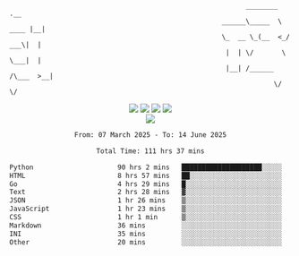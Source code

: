```
                                                           ________        .__ 
                                                     ______\_____  \  ____ |__|
                                                     \_  __ \_(__  <_/ ___\|  |
                                                      |  | \/       \  \___|  |
                                                      |__| /______  /\___  >__|
                                                                  \/     \/    
```

<div align="center">
  <img src="https://komarev.com/ghpvc/?username=r3ci&label=Profile%20views&color=000000&style=for-the-badge"/>
  <img src="https://img.shields.io/github/followers/R3CI?color=black&style=for-the-badge&logo=github&label=Follows"/>
  <img src="https://img.shields.io/github/stars/R3CI?color=black&style=for-the-badge&logo=github&label=Stars"/>
 
  <img src="https://github-widgetbox.vercel.app/api/profile?username=R3CI&data=followers,repositories,stars,commits&theme=rgb">
  <br>

  <img src="https://github-widgetbox.vercel.app/api/skills?languages=python,go,json&theme=rgb&includeNames=true">
  <br>
  
</p>

<!--START_SECTION:waka-->

```txt
From: 07 March 2025 - To: 14 June 2025

Total Time: 111 hrs 37 mins

Python                     90 hrs 2 mins   ████████████████████░░░░░   80.42 %
HTML                       8 hrs 57 mins   ██░░░░░░░░░░░░░░░░░░░░░░░   08.00 %
Go                         4 hrs 29 mins   █░░░░░░░░░░░░░░░░░░░░░░░░   04.02 %
Text                       2 hrs 28 mins   ▓░░░░░░░░░░░░░░░░░░░░░░░░   02.20 %
JSON                       1 hr 26 mins    ▒░░░░░░░░░░░░░░░░░░░░░░░░   01.29 %
JavaScript                 1 hr 23 mins    ▒░░░░░░░░░░░░░░░░░░░░░░░░   01.24 %
CSS                        1 hr 1 min      ▒░░░░░░░░░░░░░░░░░░░░░░░░   00.92 %
Markdown                   36 mins         ░░░░░░░░░░░░░░░░░░░░░░░░░   00.54 %
INI                        35 mins         ░░░░░░░░░░░░░░░░░░░░░░░░░   00.53 %
Other                      20 mins         ░░░░░░░░░░░░░░░░░░░░░░░░░   00.30 %
```

<!--END_SECTION:waka-->
